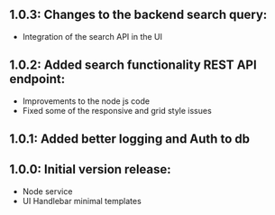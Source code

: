 ## 1.0.3: Changes to the backend search query:
* Integration of the search API in the UI

## 1.0.2: Added search functionality REST API endpoint:
- Improvements to the node js code
- Fixed some of the responsive and grid style issues

## 1.0.1: Added better logging and Auth to db
 
## 1.0.0: Initial version release:
* Node service
* UI Handlebar minimal templates
